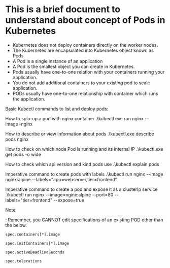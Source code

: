 # This is a brief document to understand about concept of Pods in Kubernetes

- Kubernetes does not deploy containers directly on the worker nodes.
- The Kubernetes are encapsulated into Kubernetes object known as Pods.
- A Pod is a single instance of an application
- A Pod is the smallest object you can create in Kubernetes.
- Pods usually have one-to-one relation with your containers running your application.
- You do not add additional containers to your existing pod to scale application.
- PODs usually have one-to-one relationship with container which runs the application.

Basic Kubectl commands to list and deploy pods:

How to spin-up a pod with nginx container
.\kubectl.exe run nginx --image=nginx

How to describe or view information about pods
.\kubectl.exe describe pods nginx

How to check on which node Pod is running and its internal IP
.\kubectl.exe get pods -o wide

How to check which api version and kind pods use
.\kubectl explain pods

Imperative command to create pods with labels
.\kubectl run nginx --image nginx:alpine --labels="app=webserver,tier=frontend"

Imperative command to create a pod and expose it as a clusterIp service
.\kubectl run nginx --image=nginx:alpine --port=80 --labels="tier=frontend" --expose=true

Note:

: Remember, you CANNOT edit specifications of an existing POD other than the below.

    spec.containers[*].image

    spec.initContainers[*].image

    spec.activeDeadlineSeconds

    spec.tolerations 